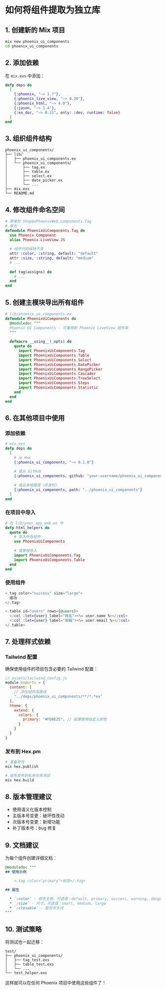 # 如何将组件提取为独立库

## 1. 创建新的 Mix 项目

```bash
mix new phoenix_ui_components
cd phoenix_ui_components
```

## 2. 添加依赖

在 `mix.exs` 中添加：

```elixir
defp deps do
  [
    {:phoenix, "~> 1.7"},
    {:phoenix_live_view, "~> 0.20"},
    {:phoenix_html, "~> 4.0"},
    {:jason, "~> 1.4"},
    {:ex_doc, "~> 0.31", only: :dev, runtime: false}
  ]
end
```

## 3. 组织组件结构

```
phoenix_ui_components/
├── lib/
│   ├── phoenix_ui_components.ex
│   └── phoenix_ui_components/
│       ├── tag.ex
│       ├── table.ex
│       ├── select.ex
│       ├── date_picker.ex
│       └── ...
├── mix.exs
└── README.md
```

## 4. 修改组件命名空间

```elixir
# 原来的 ShopUxPhoenixWeb.Components.Tag
# 改为
defmodule PhoenixUiComponents.Tag do
  use Phoenix.Component
  alias Phoenix.LiveView.JS
  
  # 组件代码保持不变
  attr :color, :string, default: "default"
  attr :size, :string, default: "medium"
  # ...
  
  def tag(assigns) do
    # ...
  end
end
```

## 5. 创建主模块导出所有组件

```elixir
# lib/phoenix_ui_components.ex
defmodule PhoenixUiComponents do
  @moduledoc """
  Phoenix UI Components - 可重用的 Phoenix LiveView 组件库
  """
  
  defmacro __using__(_opts) do
    quote do
      import PhoenixUiComponents.Tag
      import PhoenixUiComponents.Table
      import PhoenixUiComponents.Select
      import PhoenixUiComponents.DatePicker
      import PhoenixUiComponents.RangePicker
      import PhoenixUiComponents.Cascader
      import PhoenixUiComponents.TreeSelect
      import PhoenixUiComponents.Steps
      import PhoenixUiComponents.Statistic
    end
  end
end
```

## 6. 在其他项目中使用

### 添加依赖

```elixir
# mix.exs
defp deps do
  [
    # 从 Hex
    {:phoenix_ui_components, "~> 0.1.0"}
    
    # 或从 GitHub
    {:phoenix_ui_components, github: "your-username/phoenix_ui_components"}
    
    # 或从本地路径（开发时）
    {:phoenix_ui_components, path: "../phoenix_ui_components"}
  ]
end
```

### 在项目中导入

```elixir
# 在 lib/your_app_web.ex 中
defp html_helpers do
  quote do
    # 导入所有组件
    use PhoenixUiComponents
    
    # 或单独导入
    import PhoenixUiComponents.Tag
    import PhoenixUiComponents.Table
  end
end
```

### 使用组件

```heex
<.tag color="success" size="large">
  成功
</.tag>

<.table id="users" rows={@users}>
  <:col :let={user} label="姓名"><%= user.name %></:col>
  <:col :let={user} label="邮箱"><%= user.email %></:col>
</.table>
```

## 7. 处理样式依赖

### Tailwind 配置

确保使用组件的项目包含必要的 Tailwind 配置：

```javascript
// assets/tailwind.config.js
module.exports = {
  content: [
    // 添加组件库路径
    "../deps/phoenix_ui_components/**/*.*ex"
  ],
  theme: {
    extend: {
      colors: {
        primary: "#FD8E25", // 如果使用自定义颜色
      }
    }
  }
}
```

### 发布到 Hex.pm

```bash
# 准备发布
mix hex.publish

# 或先发布到私有仓库测试
mix hex.build
```

## 8. 版本管理建议

- 使用语义化版本控制
- 主版本号变更：破坏性改动
- 次版本号变更：新增功能
- 补丁版本号：bug 修复

## 9. 文档建议

为每个组件创建详细文档：

```elixir
@moduledoc """
## 使用示例

    <.tag color="primary">标签</.tag>

## 属性

  * `:color` - 颜色主题，可选值：default, primary, success, warning, danger
  * `:size` - 尺寸，可选值：small, medium, large
  * `:closable` - 是否可关闭
"""
```

## 10. 测试策略

将测试也一起迁移：

```
test/
├── phoenix_ui_components/
│   ├── tag_test.exs
│   ├── table_test.exs
│   └── ...
└── test_helper.exs
```

这样就可以在任何 Phoenix 项目中使用这些组件了！